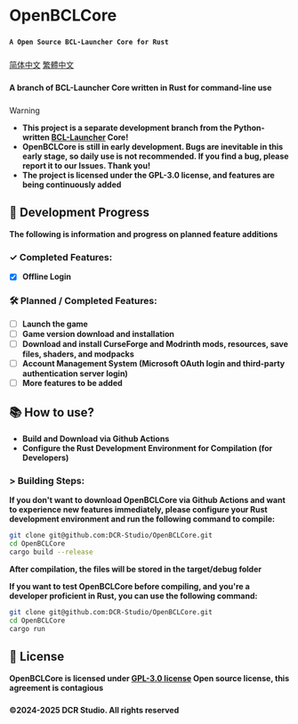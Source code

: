 # **OpenBCLCore**
#####
**```A Open Source BCL-Launcher Core for Rust```**
#####
[简体中文](README_ZH_CN.md)
[繁體中文](README_ZH_TW.md)
#####
**A branch of BCL-Launcher Core written in Rust for command-line use**
#####

> [!WARNING]
> * **This project is a separate development branch from the Python-written [BCL-Launcher](https://github.com/DCR-Studio/BCL-Launcher) Core!**
> * **OpenBCLCore is still in early development. Bugs are inevitable in this early stage, so daily use is not recommended. If you find a bug, please report it to our Issues. Thank you!**
> * **The project is licensed under the GPL-3.0 license, and features are being continuously added**

#####

## **📆  Development Progress**
**The following is information and progress on planned feature additions**

#####

### **✓ Completed Features:**

* [x] **Offline Login**

### **🛠️ Planned / Completed Features:**

* [ ] **Launch the game**
* [ ] **Game version download and installation**
* [ ] **Download and install CurseForge and Modrinth mods, resources, save files, shaders, and modpacks**
* [ ] **Account Management System (Microsoft OAuth login and third-party authentication server login)**
* [ ] **More features to be added**

#####

## **📚 How to use?**

- **Build and Download via Github Actions**
- **Configure the Rust Development Environment for Compilation (for Developers)**
#####
### > **Building Steps:**

**If you don't want to download OpenBCLCore via Github Actions and want to experience new features immediately, please configure your Rust development environment and run the following command to compile:**

```bash
git clone git@github.com:DCR-Studio/OpenBCLCore.git
cd OpenBCLCore
cargo build --release
```

**After compilation, the files will be stored in the target/debug folder**

**If you want to test OpenBCLCore before compiling, and you're a developer proficient in Rust, you can use the following command:**

```bash
git clone git@github.com:DCR-Studio/OpenBCLCore.git
cd OpenBCLCore
cargo run
```

#####
## **📖 License**

**OpenBCLCore is licensed under **[GPL-3.0  license](LICENSE)** Open source license, this agreement is contagious**

#####
**©2024-2025 DCR Studio. All rights reserved**
